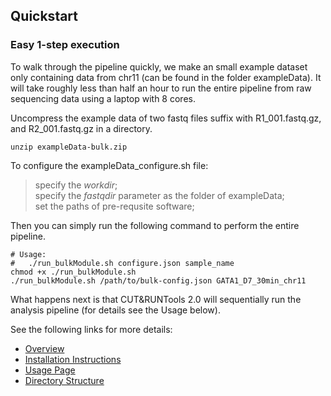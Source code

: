 ## Quickstart
### Easy 1-step execution

To walk through the pipeline quickly, we make an small example dataset only containing data from chr11 (can be found in the folder exampleData). It will take roughly less than half an hour to run the entire pipeline from raw sequencing data using a laptop with 8 cores.

Uncompress the example data of two fastq files suffix with R1_001.fastq.gz, and R2_001.fastq.gz in a directory.

```
unzip exampleData-bulk.zip
```

To configure the exampleData_configure.sh file:   
> specify the *workdir*;  
  specify the *fastqdir* parameter as the folder of exampleData;  
  set the paths of pre-requsite software;  

Then you can simply run the following command to perform the entire pipeline.

```
# Usage:
#   ./run_bulkModule.sh configure.json sample_name
chmod +x ./run_bulkModule.sh   
./run_bulkModule.sh /path/to/bulk-config.json GATA1_D7_30min_chr11
```

What happens next is that CUT&RUNTools 2.0 will sequentially run the analysis pipeline (for details see the Usage below). 


See the following links for more details:

- [Overview](./sc-OVERVIEW.md)
- [Installation Instructions](./sc-INSTALL.md)
- [Usage Page](./sc-USAGE.md)
- [Directory Structure](./sc-DIRECTORY.md)



